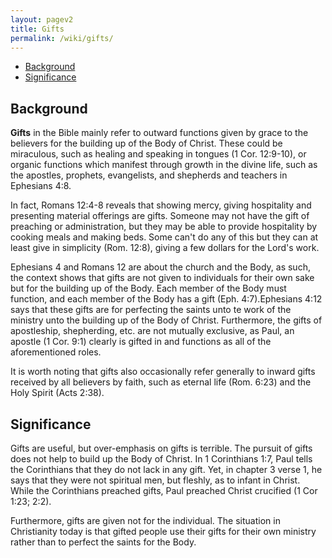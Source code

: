```yaml
---
layout: pagev2
title: Gifts
permalink: /wiki/gifts/
---
```

- [Background](#background)
- [Significance](#significance)

## Background

**Gifts** in the Bible mainly refer to outward functions given by grace to the believers for the building up of the Body of Christ. These could be miraculous, such as healing and speaking in tongues (1 Cor. 12:9-10), or organic functions which manifest through growth in the divine life, such as the apostles, prophets, evangelists, and shepherds and teachers in Ephesians 4:8. 

In fact, Romans 12:4-8 reveals that showing mercy, giving hospitality and presenting material offerings are gifts. Someone may not have the gift of preaching or administration, but they may be able to provide hospitality by cooking meals and making beds. Some can't do any of this but they can at least give in simplicity (Rom. 12:8), giving a few dollars for the Lord's work.

Ephesians 4 and Romans 12 are about the church and the Body, as such, the context shows that gifts are not given to individuals for their own sake but for the building up of the Body. Each member of the Body must function, and each member of the Body has a gift (Eph. 4:7).Ephesians 4:12 says that these gifts are for perfecting the saints unto te work of the ministry unto the building up of the Body of Christ. Furthermore, the gifts of apostleship, shepherding, etc. are not mutually exclusive, as Paul, an apostle (1 Cor. 9:1) clearly is gifted in and functions as all of the aforementioned roles.

It is worth noting that gifts also occasionally refer generally to inward gifts received by all believers by faith, such as eternal life (Rom. 6:23) and the Holy Spirit (Acts 2:38).

## Significance

Gifts are useful, but over-emphasis on gifts is terrible. The pursuit of gifts does not help to build up the Body of Christ. In 1 Corinthians 1:7, Paul tells the Corinthians that they do not lack in any gift. Yet, in chapter 3 verse 1, he says that they were not spiritual men, but fleshly, as to infant in Christ. While the Corinthians preached gifts, Paul preached Christ crucified (1 Cor 1:23; 2:2).

Furthermore, gifts are given not for the individual. The situation in Christianity today is that gifted people use their gifts for their own ministry rather than to perfect the saints for the Body. 